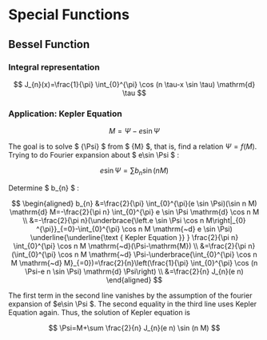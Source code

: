 <script type="text/x-mathjax-config">
    MathJax.Hub.Config({
      tex2jax: {
        skipTags: ['script', 'noscript', 'style', 'textarea', 'pre'],
        inlineMath: [['$','$']]
      }
    });
  </script>
  <script src="https://cdnjs.cloudflare.com/ajax/libs/mathjax/2.7.7/MathJax.js?config=TeX-MML-AM_CHTML"></script> 
  


# Special Functions
## Bessel Function
### Integral representation

$$
J_{n}(x)=\frac{1}{\pi} \int_{0}^{\pi} \cos (n \tau-x \sin \tau) \mathrm{d} \tau
$$


### Application: Kepler Equation

$$M=\Psi -e\sin \Psi $$

The goal is to solve $ {\Psi} $ from $ {M} $, that is, find a relation $\Psi  = f(M)$. Trying to do Fourier expansion about $ e\sin \Psi $ :

$$
e\sin \Psi =\sum b_{n} \sin (nM)
$$

Determine $ b_{n} $ :

<!--$$
 \begin{align}
{b_n} =&\frac{2}{\pi }\int_0^\pi  {(e\sin \Psi )(\sin nM)\mathrm{d}M =  - \frac{2}{{\pi n}}\int_0^\pi  {e\sin \Psi \mathrm{d}\cos nM} } 
 \\
 =&- \frac{2}{{\pi n}}\left( {\underbrace {\left. {e\sin \Psi \cos nM} \right|_0^\pi }_{ = 0} - \int_0^\pi  {\cos nM{\text{d}}e\sin \Psi } } \right)\underline{\underline {{\text{Kepler Equation}}}} \frac{2}{{\pi n}}\int_0^\pi  {\cos nM{\text{d(}}\Psi {\text{ - M)}}} 
 \\
  =& \frac{2}{{\pi n}}\left( {\int_0^\pi  {\cos nM{\text{d}}\Psi }  - \underbrace {\int_0^\pi  {\cos nM{\text{d}}M} }_{ = 0}} \right) = \frac{2}{n}\left( {\frac{1}{\pi }\int_0^\pi  {\cos (n\Psi  - en\sin \Psi ){\text{d}}\Psi } } \right)
  \\
   =& \frac{2}{n}{J_n}(en)

\end{align}
$$ -->




$$
\begin{aligned}
b_{n} &=\frac{2}{\pi} \int_{0}^{\pi}(e \sin \Psi)(\sin n M) \mathrm{d} M=-\frac{2}{\pi n} \int_{0}^{\pi} e \sin \Psi \mathrm{d} \cos n M \\
&=-\frac{2}{\pi n}(\underbrace{\left.e \sin \Psi \cos n M\right|_{0} ^{\pi}}_{=0}-\int_{0}^{\pi} \cos n M \mathrm{~d} e \sin \Psi) \underline{\underline{\text { Kepler Equation }} } \frac{2}{\pi n} \int_{0}^{\pi} \cos n M \mathrm{~d}(\Psi-\mathrm{M}) \\
&=\frac{2}{\pi n}(\int_{0}^{\pi} \cos n M \mathrm{~d} \Psi-\underbrace{\int_{0}^{\pi} \cos n M \mathrm{~d} M}_{=0})=\frac{2}{n}\left(\frac{1}{\pi} \int_{0}^{\pi} \cos (n \Psi-e n \sin \Psi) \mathrm{d} \Psi\right) \\
&=\frac{2}{n} J_{n}(e n)
\end{aligned}
$$

The first term in the second line vanishes by the assumption of the fourier expansion of $e\sin \Psi $. The second equality in the third line uses Kepler Equation again. Thus, the solution of Kepler equation is
<!--$$
\Psi  = M + \sum {\frac{2}{n}{J_n}(en)} \sin (nM)
$$-->

$$
\Psi=M+\sum \frac{2}{n} J_{n}(e n) \sin (n M)
$$